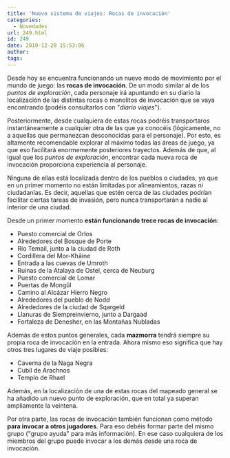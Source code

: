 ```yaml
---
title: 'Nuevo sistema de viajes: Rocas de invocación'
categories:
  - Novedades
url: 249.html
id: 249
date: 2010-12-28 15:53:06
author:
tags:
---
```


Desde hoy se encuentra funcionando un nuevo modo de movimiento por el mundo de juego: las **rocas de invocación**. De un modo similar al de los _puntos de exploración_, cada personaje irá apuntando en su diario la localización de las distintas rocas o monolitos de invocación que se vaya encontrando (podéis consultarlos con "_diario viajes_").

Posteriormente, desde cualquiera de estas rocas podréis transportaros instantáneamente a cualquier otra de las que ya conocéis (lógicamente, no a aquellas que permanezcan desconocidas para el personaje). Por esto, es altamente recomendable explorar al máximo todas las áreas de juego, ya que eso facilitará enormemente posteriores trayectos. Además de que, al igual que los _puntos de exploración_, encontrar cada nueva roca de invocación proporciona experiencia al personaje.

Ninguna de ellas está localizada dentro de los pueblos o ciudades, ya que en un primer momento no están limitadas por alineamientos, razas ni ciudadanías. Es decir, aquellas que estén cerca de las ciudades podrían facilitar ciertas tareas de invasión, pero nunca transportarán a nadie al interior de una ciudad.

Desde un primer momento **están funcionando trece rocas de invocación**:

*   Puesto comercial de Orlos
*   Alrededores del Bosque de Porte
*   Río Temail, junto a la ciudad de Roth
*   Cordillera del Mor-Khâine
*   Entrada a las cuevas de Umroth
*   Ruinas de la Atalaya de Ostel, cerca de Neuburg
*   Puesto comercial de Lomar
*   Puertas de Mongûl
*   Camino al Alcázar Hierro Negro
*   Alrededores del pueblo de Nodd
*   Alrededores de la ciudad de Sqargeld
*   Llanuras de Siempreinvierno, junto a Dargaad
*   Fortaleza de Denesher, en las Montañas Nubladas

Además de estos puntos generales, cada **mazmorra** tendrá siempre su propia roca de invocación en la entrada. Ahora mismo eso significa que hay otros tres lugares de viaje posibles:

*   Caverna de la Naga Negra
*   Cubil de Arachnos
*   Templo de Rhael

Además, en la localización de una de estas rocas del mapeado general se ha añadido un nuevo punto de exploración, que en total ya superan ampliamente la veintena.

Por otra parte, las rocas de invocación también funcionan como método **para invocar a otros jugadores**. Para eso debéis formar parte del mismo grupo ("grupo ayuda" para más información). En ese caso cualquiera de los miembros del grupo puede invocar a los demás desde una roca de invocación.